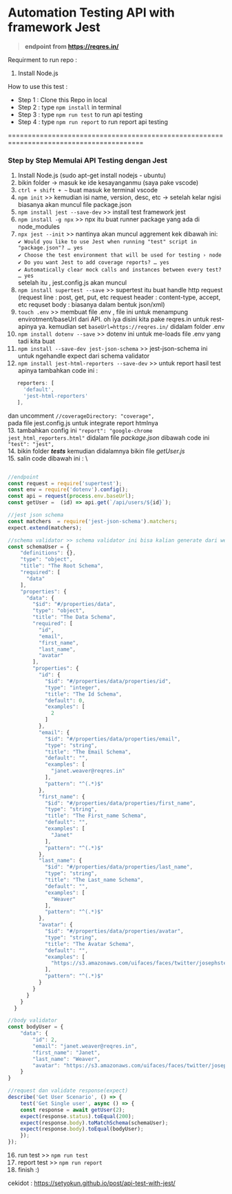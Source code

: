 # Automation Testing API with framework Jest
> **endpoint from https://reqres.in/**

Requirment to run repo :
1. Install Node.js

How to use this test :
- Step 1 : Clone this Repo in local
- Step 2 : type `npm install` in terminal 
- Step 3 : type `npm run test` to run api testing
- Step 4 : type `npm run report` to run report api testing

========================================================================================
### Step by Step Memulai API Testing dengan Jest 

1. Install Node.js (sudo apt-get install nodejs - ubuntu)
2. bikin folder -> masuk ke ide kesayanganmu (saya pake vscode)
3. `ctrl + shift + ~` buat masuk ke terminal vscode
4. `npm init` >> kemudian isi name, version, desc, etc -> setelah kelar ngisi biasanya akan muncul file package.json
5. `npm install jest --save-dev` >> install test framework jest
6. `npm install -g npx` >> npx itu buat runner package yang ada di node_modules
7. `npx jest --init` >> nantinya akan muncul aggrement kek dibawah ini: \
`✔ Would you like to use Jest when running "test" script in "package.json"? … yes` \
`✔ Choose the test environment that will be used for testing › node` \
`✔ Do you want Jest to add coverage reports? … yes` \
`✔ Automatically clear mock calls and instances between every test? … yes` \
setelah itu , jest.config.js akan muncul
8. `npm install supertest --save` >> supertest itu buat handle http request
(request line : post, get, put, etc
request header : content-type, accept, etc
requset body : biasanya dalam bentuk json/xml)
9. `touch .env` >> membuat file .env , file ini untuk menampung envirotment/baseUrl dari API. oh iya disini kita pake reqres.in untuk rest-apinya ya. kemudian set `baseUrl=https://reqres.in/` didalam folder .env
10. `npm install dotenv --save` >> dotenv ini untuk me-loads file .env yang tadi kita buat
11. `npm install --save-dev jest-json-schema` >> jest-json-schema ini untuk ngehandle expect dari schema validator
12. `npm install jest-html-reporters --save-dev` >> untuk report hasil test apinya 
tambahkan code ini : 
```js
   reporters: [
     'default',
     'jest-html-reporters'
   ],
```   
   dan uncomment ` //coverageDirectory: "coverage", `\
  pada file jest.config.js untuk integrate report htmlnya \
13. tambahkan config ini `"report": "google-chrome jest_html_reporters.html"` didalam file *package.json* dibawah code ini`    "test": "jest",`\
14. bikin folder *__tests__* kemudian didalamnya bikin file *getUser.js* \
15. salin code dibawah ini : \
```javascript

//endpoint 
const request = require('supertest');
const env = require('dotenv').config();
const api = request(process.env.baseUrl);
const getUser =  (id) => api.get(`/api/users/${id}`);

//jest json schema
const matchers  = require('jest-json-schema').matchers;
expect.extend(matchers);

//schema validator >> schema validator ini bisa kalian generate dari web ini : https://jsonschema.net/
const schemaUser = {
    "definitions": {},
    "type": "object",
    "title": "The Root Schema",
    "required": [
      "data"
    ],
    "properties": {
      "data": {
        "$id": "#/properties/data",
        "type": "object",
        "title": "The Data Schema",
        "required": [
          "id",
          "email",
          "first_name",
          "last_name",
          "avatar"
        ],
        "properties": {
          "id": {
            "$id": "#/properties/data/properties/id",
            "type": "integer",
            "title": "The Id Schema",
            "default": 0,
            "examples": [
              2
            ]
          },
          "email": {
            "$id": "#/properties/data/properties/email",
            "type": "string",
            "title": "The Email Schema",
            "default": "",
            "examples": [
              "janet.weaver@reqres.in"
            ],
            "pattern": "^(.*)$"
          },
          "first_name": {
            "$id": "#/properties/data/properties/first_name",
            "type": "string",
            "title": "The First_name Schema",
            "default": "",
            "examples": [
              "Janet"
            ],
            "pattern": "^(.*)$"
          },
          "last_name": {
            "$id": "#/properties/data/properties/last_name",
            "type": "string",
            "title": "The Last_name Schema",
            "default": "",
            "examples": [
              "Weaver"
            ],
            "pattern": "^(.*)$"
          },
          "avatar": {
            "$id": "#/properties/data/properties/avatar",
            "type": "string",
            "title": "The Avatar Schema",
            "default": "",
            "examples": [
              "https://s3.amazonaws.com/uifaces/faces/twitter/josephstein/128.jpg"
            ],
            "pattern": "^(.*)$"
          }
        }
      }
    }
  }

//body validator
const bodyUser = {
    "data": {
        "id": 2,
        "email": "janet.weaver@reqres.in",
        "first_name": "Janet",
        "last_name": "Weaver",
        "avatar": "https://s3.amazonaws.com/uifaces/faces/twitter/josephstein/128.jpg"
    }
}

//request dan validate response(expect)
describe('Get User Scenario', () => {
    test('Get Single user', async () => {
    const response = await getUser(2);
    expect(response.status).toEqual(200);
    expect(response.body).toMatchSchema(schemaUser);
    expect(response.body).toEqual(bodyUser);
    });
});

```
16. run test >> `npm run test` 
17. report test >> `npm run report`
18. finish :)

cekidot : https://setyokun.github.io/post/api-test-with-jest/
